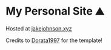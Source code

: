 # My Personal Site ⛰️
Hosted at [jakejohnson.xyz](https://jakejohnson.xyz)

Credits to [Dorata1997](https://github.com/Dorota1997/react-frontend-dev-portfolio) for the template!